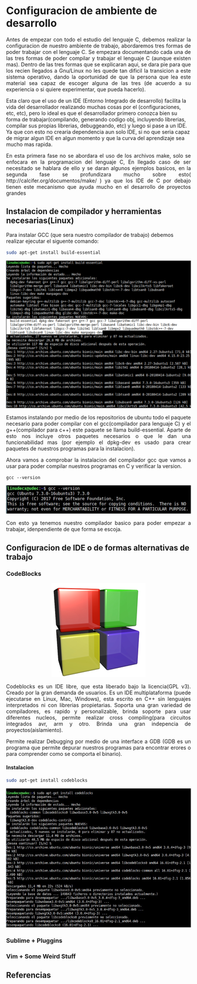 # Configuracion de ambiente de desarrollo

<p align="justify">
Antes de empezar con todo el estudio del lenguaje C, debemos realizar la configuracion de nuestro ambiente de trabajo, abordaremos tres formas de poder trabajar con el lenguaje C. Se empezara documentando cada una de las tres formas de poder compilar y trabajar el lenguaje C (aunque existen mas). Dentro de las tres formas que se explicaran aqui, se dara pie para que los recien llegados a Gnu/Linux no les quede tan dificil la transicion a este sistema operativo, dando la oportunidad de que la persona que lea este material sea capaz de escoger alguna de las tres (de acuerdo a su experiencia o si quiere experimentar, que pueda hacerlo).
</p>

<p align="jusfity">
Esta claro que el uso de un IDE (Entorno Integrado de desarrollo) facilita la vida del desarrollador realizando muchas cosas por el (configuraciones, etc, etc), pero lo ideal es que el desarrollador primero conozca bien su forma de trabajar(compilando, generando codigo obj, incluyendo librerias, compilar sus propias librerias, debuggeando, etc) y luego si pase a un IDE. Ya que con esto no crearia dependencia aun solo IDE, si no que seria capaz de migrar algun IDE en algun momento y que la curva del aprendizaje sea mucho mas rapida. 
</p>

<p align="justify">
En esta primera fase no se abordara el uso de los archivos make, solo se enfocara en la programacion del lenguaje C, En llegado caso de ser necesitado se hablara de ello y se daran algunos ejemplos basicos, en la segunda fase se profundizara mucho sobre esto( http://calcifer.org/documentos/make/ ) ya que los IDE de C por debajo tienen este mecanismo que ayuda mucho en el desarrollo de proyectos grandes
</p>

## Instalacion de compilador y herramientas necesarias(Linux)

Para instalar GCC (que sera nuestro compilador de trabajo) debemos realizar ejecutar el siguente comando:

```bash
sudo apt-get install build-essential
```
<p align="center">
<img src="imagenes/gcc_install.jpg">
</p>

<p align="justify">
Estamos instalando por medio de los repositorios de ubuntu todo el paquete necesario para poder compilar con el gcc(compilador para lenguaje C) y el g++(compilador para c++) este paquete se llama build-essential. Aparte de esto nos incluye otros paquetes necesarios o que le dan una funcionabilidad mas (por ejemplo el dpkg-dev es usado para crear paquetes de nuestros programas para la instalacion).
</p>

<p align="justify">
Ahora vamos a comprobar la instalacion del compilador gcc que vamos a usar para poder compilar nuestros programas en C y verificar la version. 
</p>

```
gcc --version 
```

<p align="center">
<img src="imagenes/gcc_checked.jpg">
</p>

<p align="justify">
Con esto ya tenemos nuestro compilador basico para poder empezar a trabajar, idenpendiente de que forma se escoja.
</p>

## Configuracion de IDE o de formas alternativas de trabajo

### CodeBlocks

<p align="center">
<img src="imagenes/codeblocks_logo.png">
</p>

<p align="justify">
Codeblocks es un IDE libre, que esta liberado bajo la licencia(GPL v3). Creado por la gran demanda de usuarios. Es un IDE multiplataforma (puede ejecutarse en Linux, Mac, Windows), esta escrito en C++ sin lenguajes interpretados ni con librerias propietarias. Soporta una gran variedad de compiladores, es rapido y personalizable, brinda soporte para usar diferentes nucleos, permite realizar cross compiling(para circuitos integrados avr, arm y otro. Brinda una gran indepencia de proyectos(aislamiento).
</p>

<p align="justify">
Permite realizar Debugging por medio de una interface a GDB (GDB es un programa que permite depurar nuestros programas para encontrar erores o para comprender como se comporta el binario). 
</p>

#### Instalacion 

```bash
sudo apt-get install codeblocks
```
<p align="center">
<img src="imagenes/codeblocks_install.jpg"
</p>

### Sublime + Pluggins

### Vim + Some Weird Stuff

## Referencias



